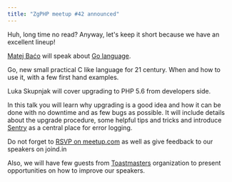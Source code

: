 ```yaml
---
title: "ZgPHP meetup #42 announced"
---
```


Huh, long time no read? Anyway, let's keep it short because we have an excellent lineup!

[Matej Baćo](https://twitter.com/matejbaco) will speak about [Go language](http://golang.org/).

Go, new small practical C like language for 21 century. When and how to use it, with a few first hand examples.

Luka Skupnjak will cover upgrading to PHP 5.6 from developers side.

In this talk you will learn why upgrading is a good idea and how it can be done with no downtime and as few bugs as possible. 
It will include details about the upgrade procedure, some helpful tips and tricks and introduce [Sentry](https://github.com/getsentry/raven-php) as a central place for error logging.

Do not forget to [RSVP on meetup.com](http://www.meetup.com/ZgPHP-meetup/events/205928902/) as well as give feedback to 
our speakers on joind.in

Also, we will have few guests from [Toastmasters](http://www.toastmasters.hr) organization to present opportunities on
how to improve our speakers. 

